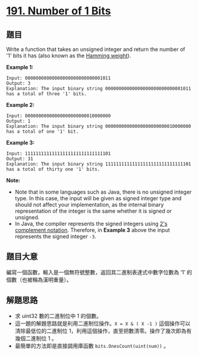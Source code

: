 # [191. Number of 1 Bits](https://leetcode.com/problems/number-of-1-bits/)

## 題目

Write a function that takes an unsigned integer and return the number of '1' bits it has (also known as the [Hamming weight](http://en.wikipedia.org/wiki/Hamming_weight)).

**Example 1:**

    Input: 00000000000000000000000000001011
    Output: 3
    Explanation: The input binary string 00000000000000000000000000001011 has a total of three '1' bits.

**Example 2:**

    Input: 00000000000000000000000010000000
    Output: 1
    Explanation: The input binary string 00000000000000000000000010000000 has a total of one '1' bit.

**Example 3:**

    Input: 11111111111111111111111111111101
    Output: 31
    Explanation: The input binary string 11111111111111111111111111111101 has a total of thirty one '1' bits.

**Note:**

- Note that in some languages such as Java, there is no unsigned integer type. In this case, the input will be given as signed integer type and should not affect your implementation, as the internal binary representation of the integer is the same whether it is signed or unsigned.
- In Java, the compiler represents the signed integers using [2's complement notation](https://en.wikipedia.org/wiki/Two%27s_complement). Therefore, in **Example 3** above the input represents the signed integer `-3`.


## 題目大意

編寫一個函數，輸入是一個無符號整數，返回其二進制表達式中數字位數為 ‘1’ 的個數（也被稱為漢明重量）。

## 解題思路

- 求 uint32 數的二進制位中 1 的個數。
- 這一題的解題思路就是利用二進制位操作。`X = X & ( X -1 )` 這個操作可以清除最低位的二進制位 1，利用這個操作，直至把數清零。操作了幾次即為有幾個二進制位 1 。
- 最簡單的方法即是直接調用庫函數 `bits.OnesCount(uint(num))` 。
